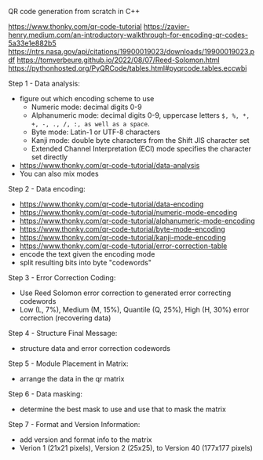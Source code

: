 QR code generation from scratch in C++

https://www.thonky.com/qr-code-tutorial
https://zavier-henry.medium.com/an-introductory-walkthrough-for-encoding-qr-codes-5a33e1e882b5
https://ntrs.nasa.gov/api/citations/19900019023/downloads/19900019023.pdf
https://tomverbeure.github.io/2022/08/07/Reed-Solomon.html
https://pythonhosted.org/PyQRCode/tables.html#pyqrcode.tables.eccwbi

Step 1 - Data analysis:
- figure out which encoding scheme to use
    - Numeric mode: decimal digits 0-9
    - Alphanumeric mode: decimal digits 0-9, uppercase letters `$, %, *, +, -, ., /, :, as well as a space`.
    - Byte mode: Latin-1 or UTF-8 characters
    - Kanji mode: double byte characters from the Shift JIS character set
    - Extended Channel Interpretation (ECI) mode specifies the character set directly
- https://www.thonky.com/qr-code-tutorial/data-analysis
- You can also mix modes

Step 2 - Data encoding:
- https://www.thonky.com/qr-code-tutorial/data-encoding
- https://www.thonky.com/qr-code-tutorial/numeric-mode-encoding
- https://www.thonky.com/qr-code-tutorial/alphanumeric-mode-encoding
- https://www.thonky.com/qr-code-tutorial/byte-mode-encoding
- https://www.thonky.com/qr-code-tutorial/kanji-mode-encoding
- https://www.thonky.com/qr-code-tutorial/error-correction-table
- encode the text given the encoding mode
- split resulting bits into byte "codewords"

Step 3 - Error Correction Coding:
- Use Reed Solomon error correction to generated error correcting codewords
- Low (L, 7%), Medium (M, 15%), Quantile (Q, 25%), High (H, 30%) error correction (recovering data)

Step 4 - Structure Final Message:
- structure data and error correction codewords

Step 5 - Module Placement in Matrix:
- arrange the data in the qr matrix

Step 6 - Data masking:
- determine the best mask to use and use that to mask the matrix

Step 7 - Format and Version Information:
- add version and format info to the matrix
- Verion 1 (21x21 pixels), Version 2 (25x25), to Version 40 (177x177 pixels)
